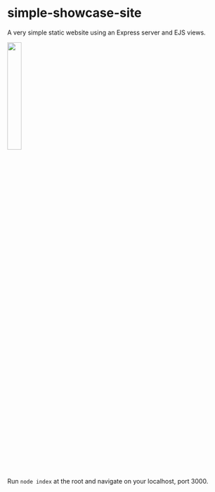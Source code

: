 # simple-showcase-site

A very simple static website using an Express server and EJS views.

<img src="https://db3pap004files.storage.live.com/y4mYE1c_eL1_zO1NkmycMuERZ0eDC82vpETmn4oTOJGTkEl2hvRGlZTr0FoaX-yqccEzGwE0lJGzXhaWinv6Qzcnx7aDtSdO2CuFcjRV4HD7RZk-zxd5PsR63XCgOGvzeuGzjI9JBY1uLe6Yt5yChbkiuHE23UdPzarwH4oHuprnLNkgpLSzqncu0_c8lvfEonz?width=971&height=817&cropmode=none" width=25% height=25%>

Run ```node index``` at the root and navigate on your localhost, port 3000.
